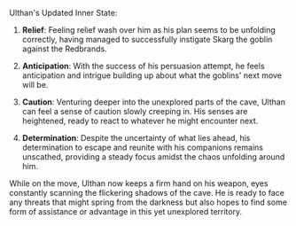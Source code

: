 Ulthan's Updated Inner State:

1. **Relief**: Feeling relief wash over him as his plan seems to be unfolding correctly, having managed to successfully instigate Skarg the goblin against the Redbrands.

2. **Anticipation**: With the success of his persuasion attempt, he feels anticipation and intrigue building up about what the goblins' next move will be.

3. **Caution**: Venturing deeper into the unexplored parts of the cave, Ulthan can feel a sense of caution slowly creeping in. His senses are heightened, ready to react to whatever he might encounter next.

4. **Determination**: Despite the uncertainty of what lies ahead, his determination to escape and reunite with his companions remains unscathed, providing a steady focus amidst the chaos unfolding around him.

While on the move, Ulthan now keeps a firm hand on his weapon, eyes constantly scanning the flickering shadows of the cave. He is ready to face any threats that might spring from the darkness but also hopes to find some form of assistance or advantage in this yet unexplored territory.
